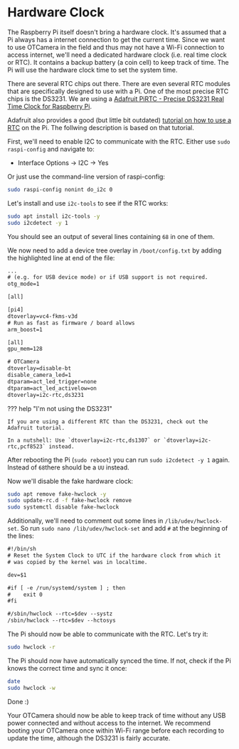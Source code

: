 # Hardware Clock

The Raspberry Pi itself doesn't bring a hardware clock.
It's assumed that a Pi always has a internet connection to get the current time.
Since we want to use OTCamera in the field and thus may not have a Wi-Fi connection to access internet, we'll need a dedicated hardware clock (i.e. real time clock or RTC).
It contains a backup battery (a coin cell) to keep track of time.
The Pi will use the hardware clock time to set the system time.

There are several RTC chips out there.
There are even several RTC modules that are specifically designed to use with a Pi.
One of the most precise RTC chips is the DS3231.
We are using a [Adafruit PiRTC - Precise DS3231 Real Time Clock for Raspberry Pi](https://www.adafruit.com/product/4282).

Adafruit also provides a good (but little bit outdated) [tutorial on how to use a RTC](https://learn.adafruit.com/adding-a-real-time-clock-to-raspberry-pi) on the Pi.
The follwing description is based on that tutorial.

First, we'll need to enable I2C to communicate with the RTC.
Either use `sudo raspi-config` and navigate to:

* Interface Options &rightarrow; I2C &rightarrow; Yes

Or just use the command-line version of raspi-config:

```bash
sudo raspi-config nonint do_i2c 0
```

Let's install and use `i2c-tools` to see if the RTC works:

```bash
sudo apt install i2c-tools -y
sudo i2cdetect -y 1
```

You should see an output of several lines containing `68` in one of them.

We now need to add a device tree overlay in `/boot/config.txt` by adding the highlighted line at end of the file:

```txt hl_lines="20" linenums="1" title="/boot/config.txt (end of file)"
...
# (e.g. for USB device mode) or if USB support is not required.
otg_mode=1

[all]

[pi4]
dtoverlay=vc4-fkms-v3d
# Run as fast as firmware / board allows
arm_boost=1

[all]
gpu_mem=128

# OTCamera
dtoverlay=disable-bt
disable_camera_led=1
dtparam=act_led_trigger=none
dtparam=act_led_activelow=on
dtoverlay=i2c-rtc,ds3231
```

??? help "I'm not using the DS3231"

    If you are using a different RTC than the DS3231, check out the Adafruit tutorial.

    In a nutshell: Use `dtoverlay=i2c-rtc,ds1307` or `dtoverlay=i2c-rtc,pcf8523` instead.

After rebooting the Pi (`sudo reboot`) you can run `sudo i2cdetect -y 1` again.
Instead of `68`there should be a `UU` instead.

Now we'll disable the fake hardware clock:

```bash
sudo apt remove fake-hwclock -y
sudo update-rc.d -f fake-hwclock remove
sudo systemctl disable fake-hwclock
```

Additionally, we'll need to comment out some lines in `/lib/udev/hwclock-set`.
So run `sudo nano /lib/udev/hwclock-set` and add `#` at the beginning of the lines:

```txt hl_lines="7-11" linenums="1" title="/lib/udev/hwclock-set"
#!/bin/sh
# Reset the System Clock to UTC if the hardware clock from which it
# was copied by the kernel was in localtime.

dev=$1

#if [ -e /run/systemd/system ] ; then
#    exit 0
#fi

#/sbin/hwclock --rtc=$dev --systz
/sbin/hwclock --rtc=$dev --hctosys
```

The Pi should now be able to communicate with the RTC.
Let's try it:

```bash
sudo hwclock -r
```

The Pi should now have automatically synced the time.
If not, check if the Pi knows the correct time and sync it once:

```bash
date
sudo hwclock -w
```

Done :)

Your OTCamera should now be able to keep track of time without any USB power connected and without access to the internet.
We recommend booting your OTCamera once within Wi-Fi range before each recording to update the time, although the DS3231 is fairly accurate.
